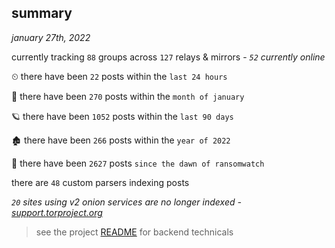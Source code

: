 
## summary
_january 27th, 2022_

currently tracking `88` groups across `127` relays & mirrors - _`52` currently online_

⏲ there have been `22` posts within the `last 24 hours`

🦈 there have been `270` posts within the `month of january`

🪐 there have been `1052` posts within the `last 90 days`

🏚 there have been `266` posts within the `year of 2022`

🦕 there have been `2627` posts `since the dawn of ransomwatch`

there are `48` custom parsers indexing posts

_`20` sites using v2 onion services are no longer indexed - [support.torproject.org](https://support.torproject.org/onionservices/v2-deprecation/)_

> see the project [README](https://github.com/thetanz/ransomwatch#ransomwatch--) for backend technicals
